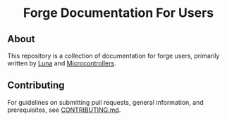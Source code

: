 <div align = "center">

# Forge Documentation For Users

</div>

## About

This repository is a collection of documentation for forge users, primarily written by [Luna](https://github.com/LunaNotdev) and [Microcontrollers](https://github.com/MicrocontrollersDev).

## Contributing

For guidelines on submitting pull requests, general information, and prerequisites, see [CONTRIBUTING.md](CONTRIBUTING.md).
